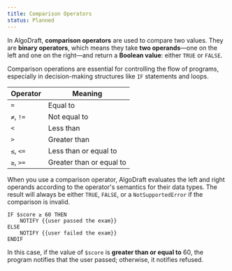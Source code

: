```yaml
---
title: Comparison Operators
status: Planned
---
```

In AlgoDraft, **comparison operators** are used to compare two values. They are **binary operators**, which means they take **two operands**—one on the left and one on the right—and return a **Boolean value**: either `TRUE` or `FALSE`.

Comparison operations are essential for controlling the flow of programs, especially in decision-making structures like `IF` statements and loops.

| Operator  | Meaning                  |
| --------- | ------------------------ |
| `=`       | Equal to                 |
| `≠`, `!=` | Not equal to             |
| `<`       | Less than                |
| `>`       | Greater than             |
| `≤`, `<=` | Less than or equal to    |
| `≥`, `>=` | Greater than or equal to |

When you use a comparison operator, AlgoDraft evaluates the left and right operands according to the operator's semantics for their data types. The result will always be either `TRUE`, `FALSE`, or a `NotSupportedError` if the comparison is invalid.

```
IF $score ≥ 60 THEN
    NOTIFY {{user passed the exam}}
ELSE
    NOTIFY {{user failed the exam}}
ENDIF
```

In this case, if the value of `$score` is **greater than or equal to** 60, the program notifies that the user passed; otherwise, it notifies refused.
